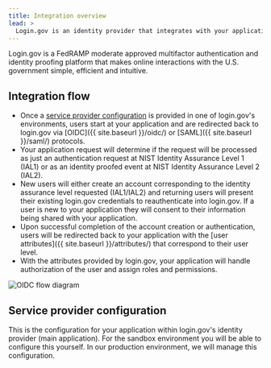 ```yaml
---
title: Integration overview
lead: >
  Login.gov is an identity provider that integrates with your application using industry protocols.
---
```


Login.gov is a FedRAMP moderate approved multifactor authentication and identity proofing platform that makes online interactions with the U.S. government simple, efficient and intuitive.

## Integration flow

* Once a [service provider configuration](/#service-provider-configuration) is provided in one of login.gov's environments, users start at your application and are redirected back to login.gov via [OIDC]({{ site.baseurl }}/oidc/) or [SAML]({{ site.baseurl }}/saml/) protocols.
* Your application request will determine if the request will be processed as just an authentication request at NIST Identity Assurance Level 1 (IAL1) or as an identity proofed event at NIST Identity Assurance Level 2 (IAL2).
* New users will either create an account corresponding to the identity assurance level requested (IAL1/IAL2) and returning users will present their existing login.gov credentials to reauthenticate into login.gov. If a user is new to your application they will consent to their information being shared with your application.
* Upon successful completion of the account creation or authentication, users will be redirected back to your application with the [user attributes]({{ site.baseurl }}/attributes/) that correspond to their user level.
* With the attributes provided by login.gov, your application will handle authorization of the user and assign roles and permissions.

<img src="{{ site.baseurl }}/assets/img/oidc-flow.png" alt="OIDC flow diagram" class="display-block grid-col flex-auto flex-align-center margin-y-4">

## Service provider configuration
This is the configuration for your application within login.gov's identity provider (main application). For the sandbox environment you will be able to configure this yourself. In our production environment, we will manage this configuration.


